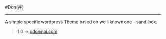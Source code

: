 #Don(丼)
- - -
A simple specific wordpress Theme based on well-known one - sand-box.

> 1.0 -> [udonmai.com](http://udonmai.com "我的Blog")
